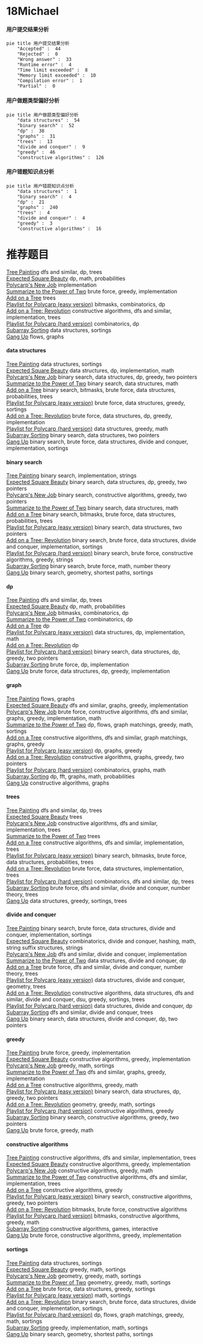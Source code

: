 # 18Michael
<!-- tabs:start -->
#### **用户提交结果分析**

```mermaid
pie title 用户提交结果分析
    "Accepted" :  44
    "Rejected" :  0
    "Wrong answer" :  33
    "Runtime error" :  4
    "Time limit exceeded" :  8
    "Memory limit exceeded" :  10
    "Compilation error" :  1
    "Partial" :  0
```
#### **用户做题类型偏好分析**

```mermaid
pie title 用户做题类型偏好分析
    "data structures" :  54
    "binary search" :  52
    "dp" :  38
    "graphs" :  31
    "trees" :  13
    "divide and conquer" :  9
    "greedy" :  46
    "constructive algorithms" :  126
```
#### **用户错题知识点分析**

```mermaid
pie title 用户错题知识点分析
    "data structures" :  1
    "binary search" :  4
    "dp" :  21
    "graphs" :  240
    "trees" :  4
    "divide and conquer" :  4
    "greedy" :  3
    "constructive algorithms" :  16
```
<!-- tabs:end -->
# 推荐题目
[Tree Painting](http://codeforces.com/problemset/problem/1187/E)		dfs and similar,
                        dp,
                        trees		  
[Expected Square Beauty](http://codeforces.com/problemset/problem/1187/F)		dp,
                        math,
                        probabilities		  
[Polycarp's New Job](http://codeforces.com/problemset/problem/1101/E)		implementation		  
[Summarize to the Power of Two](http://codeforces.com/problemset/problem/1005/C)		brute force,
                        greedy,
                        implementation		  
[Add on a Tree](https://codeforces.com/contest/1189/problem/D1)		trees		  
[Playlist for Polycarp (easy version)](http://codeforces.com/problemset/problem/1185/G1)		bitmasks,
                        combinatorics,
                        dp		  
[Add on a Tree: Revolution](https://codeforces.com/contest/1189/problem/D2)		constructive algorithms,
                        dfs and similar,
                        implementation,
                        trees		  
[Playlist for Polycarp (hard version)](http://codeforces.com/problemset/problem/1185/G2)		combinatorics,
                        dp		  
[Subarray Sorting](http://codeforces.com/problemset/problem/1187/D)		data structures,
                        sortings		  
[Gang Up](http://codeforces.com/problemset/problem/1187/G)		flows,
                        graphs		  
<!-- tabs:start -->
#### **data structures**
[Tree Painting](http://codeforces.com/problemset/problem/1187/D)		data structures,
                        sortings		  
[Expected Square Beauty](http://codeforces.com/problemset/problem/1189/C)		data structures,
                        dp,
                        implementation,
                        math		  
[Polycarp's New Job](http://codeforces.com/problemset/problem/1492/C)		binary search,
                        data structures,
                        dp,
                        greedy,
                        two pointers		  
[Summarize to the Power of Two](http://codeforces.com/problemset/problem/1490/G)		binary search,
                        data structures,
                        math		  
[Add on a Tree](http://codeforces.com/problemset/problem/1479/D)		binary search,
                        bitmasks,
                        brute force,
                        data structures,
                        probabilities,
                        trees		  
[Playlist for Polycarp (easy version)](http://codeforces.com/problemset/problem/1497/A)		brute force,
                        data structures,
                        greedy,
                        sortings		  
[Add on a Tree: Revolution](http://codeforces.com/problemset/problem/1491/C)		brute force,
                        data structures,
                        dp,
                        greedy,
                        implementation		  
[Playlist for Polycarp (hard version)](http://codeforces.com/problemset/problem/1492/B)		data structures,
                        greedy,
                        math		  
[Subarray Sorting](http://codeforces.com/problemset/problem/1436/E)		binary search,
                        data structures,
                        two pointers		  
[Gang Up](http://codeforces.com/problemset/problem/1461/D)		binary search,
                        brute force,
                        data structures,
                        divide and conquer,
                        implementation,
                        sortings		  
#### **binary search**
[Tree Painting](http://codeforces.com/problemset/problem/1187/B)		binary search,
                        implementation,
                        strings		  
[Expected Square Beauty](http://codeforces.com/problemset/problem/1492/C)		binary search,
                        data structures,
                        dp,
                        greedy,
                        two pointers		  
[Polycarp's New Job](http://codeforces.com/problemset/problem/1463/D)		binary search,
                        constructive algorithms,
                        greedy,
                        two pointers		  
[Summarize to the Power of Two](http://codeforces.com/problemset/problem/1490/G)		binary search,
                        data structures,
                        math		  
[Add on a Tree](http://codeforces.com/problemset/problem/1479/D)		binary search,
                        bitmasks,
                        brute force,
                        data structures,
                        probabilities,
                        trees		  
[Playlist for Polycarp (easy version)](http://codeforces.com/problemset/problem/1436/E)		binary search,
                        data structures,
                        two pointers		  
[Add on a Tree: Revolution](http://codeforces.com/problemset/problem/1461/D)		binary search,
                        brute force,
                        data structures,
                        divide and conquer,
                        implementation,
                        sortings		  
[Playlist for Polycarp (hard version)](http://codeforces.com/problemset/problem/1493/C)		binary search,
                        brute force,
                        constructive algorithms,
                        greedy,
                        strings		  
[Subarray Sorting](http://codeforces.com/problemset/problem/1487/D)		binary search,
                        brute force,
                        math,
                        number theory		  
[Gang Up](http://codeforces.com/problemset/problem/1486/B)		binary search,
                        geometry,
                        shortest paths,
                        sortings		  
#### **dp**
[Tree Painting](http://codeforces.com/problemset/problem/1187/E)		dfs and similar,
                        dp,
                        trees		  
[Expected Square Beauty](http://codeforces.com/problemset/problem/1187/F)		dp,
                        math,
                        probabilities		  
[Polycarp's New Job](http://codeforces.com/problemset/problem/1185/G1)		bitmasks,
                        combinatorics,
                        dp		  
[Summarize to the Power of Two](http://codeforces.com/problemset/problem/1185/G2)		combinatorics,
                        dp		  
[Add on a Tree](http://codeforces.com/problemset/problem/1188/C)		dp		  
[Playlist for Polycarp (easy version)](http://codeforces.com/problemset/problem/1189/C)		data structures,
                        dp,
                        implementation,
                        math		  
[Add on a Tree: Revolution](http://codeforces.com/problemset/problem/1188/D)		dp		  
[Playlist for Polycarp (hard version)](http://codeforces.com/problemset/problem/1492/C)		binary search,
                        data structures,
                        dp,
                        greedy,
                        two pointers		  
[Subarray Sorting](https://codeforces.com/contest/1457/problem/C)		brute force,
                        dp,
                        implementation		  
[Gang Up](http://codeforces.com/problemset/problem/1491/C)		brute force,
                        data structures,
                        dp,
                        greedy,
                        implementation		  
#### **graph**
[Tree Painting](http://codeforces.com/problemset/problem/1187/G)		flows,
                        graphs		  
[Expected Square Beauty](http://codeforces.com/problemset/problem/1186/F)		dfs and similar,
                        graphs,
                        greedy,
                        implementation		  
[Polycarp's New Job](http://codeforces.com/problemset/problem/1487/C)		brute force,
                        constructive algorithms,
                        dfs and similar,
                        graphs,
                        greedy,
                        implementation,
                        math		  
[Summarize to the Power of Two](http://codeforces.com/problemset/problem/1437/C)		dp,
                        flows,
                        graph matchings,
                        greedy,
                        math,
                        sortings		  
[Add on a Tree](http://codeforces.com/problemset/problem/1470/D)		constructive algorithms,
                        dfs and similar,
                        graph matchings,
                        graphs,
                        greedy		  
[Playlist for Polycarp (easy version)](http://codeforces.com/problemset/problem/1476/C)		dp,
                        graphs,
                        greedy		  
[Add on a Tree: Revolution](http://codeforces.com/problemset/problem/1304/D)		constructive algorithms,
                        graphs,
                        greedy,
                        two pointers		  
[Playlist for Polycarp (hard version)](http://codeforces.com/problemset/problem/1475/C)		combinatorics,
                        graphs,
                        math		  
[Subarray Sorting](http://codeforces.com/problemset/problem/553/E)		dp,
                        fft,
                        graphs,
                        math,
                        probabilities		  
[Gang Up](http://codeforces.com/problemset/problem/1495/C)		constructive algorithms,
                        graphs		  
#### **trees**
[Tree Painting](http://codeforces.com/problemset/problem/1187/E)		dfs and similar,
                        dp,
                        trees		  
[Expected Square Beauty](https://codeforces.com/contest/1189/problem/D1)		trees		  
[Polycarp's New Job](https://codeforces.com/contest/1189/problem/D2)		constructive algorithms,
                        dfs and similar,
                        implementation,
                        trees		  
[Summarize to the Power of Two](http://codeforces.com/problemset/problem/1188/A1)		trees		  
[Add on a Tree](http://codeforces.com/problemset/problem/1188/A2)		constructive algorithms,
                        dfs and similar,
                        implementation,
                        trees		  
[Playlist for Polycarp (easy version)](http://codeforces.com/problemset/problem/1479/D)		binary search,
                        bitmasks,
                        brute force,
                        data structures,
                        probabilities,
                        trees		  
[Add on a Tree: Revolution](http://codeforces.com/problemset/problem/1511/C)		brute force,
                        data structures,
                        implementation,
                        trees		  
[Playlist for Polycarp (hard version)](http://codeforces.com/problemset/problem/1499/F)		combinatorics,
                        dfs and similar,
                        dp,
                        trees		  
[Subarray Sorting](http://codeforces.com/problemset/problem/1491/E)		brute force,
                        dfs and similar,
                        divide and conquer,
                        number theory,
                        trees		  
[Gang Up](http://codeforces.com/problemset/problem/1466/D)		data structures,
                        greedy,
                        sortings,
                        trees		  
#### **divide and conquer**
[Tree Painting](http://codeforces.com/problemset/problem/1461/D)		binary search,
                        brute force,
                        data structures,
                        divide and conquer,
                        implementation,
                        sortings		  
[Expected Square Beauty](http://codeforces.com/problemset/problem/1466/G)		combinatorics,
                        divide and conquer,
                        hashing,
                        math,
                        string suffix structures,
                        strings		  
[Polycarp's New Job](http://codeforces.com/problemset/problem/1490/D)		dfs and similar,
                        divide and conquer,
                        implementation		  
[Summarize to the Power of Two](https://codeforces.com/contest/1483/problem/C)		data structures,
                        divide and conquer,
                        dp		  
[Add on a Tree](http://codeforces.com/problemset/problem/1491/E)		brute force,
                        dfs and similar,
                        divide and conquer,
                        number theory,
                        trees		  
[Playlist for Polycarp (easy version)](http://codeforces.com/problemset/problem/1303/G)		data structures,
                        divide and conquer,
                        geometry,
                        trees		  
[Add on a Tree: Revolution](http://codeforces.com/problemset/problem/1494/D)		constructive algorithms,
                        data structures,
                        dfs and similar,
                        divide and conquer,
                        dsu,
                        greedy,
                        sortings,
                        trees		  
[Playlist for Polycarp (hard version)](http://codeforces.com/problemset/problem/1482/E)		data structures,
                        divide and conquer,
                        dp		  
[Subarray Sorting](http://codeforces.com/problemset/problem/566/C)		dfs and similar,
                        divide and conquer,
                        trees		  
[Gang Up](http://codeforces.com/problemset/problem/1428/F)		binary search,
                        data structures,
                        divide and conquer,
                        dp,
                        two pointers		  
#### **greedy**
[Tree Painting](http://codeforces.com/problemset/problem/1005/C)		brute force,
                        greedy,
                        implementation		  
[Expected Square Beauty](http://codeforces.com/problemset/problem/1187/C)		constructive algorithms,
                        greedy,
                        implementation		  
[Polycarp's New Job](http://codeforces.com/problemset/problem/1189/B)		greedy,
                        math,
                        sortings		  
[Summarize to the Power of Two](http://codeforces.com/problemset/problem/1186/F)		dfs and similar,
                        graphs,
                        greedy,
                        implementation		  
[Add on a Tree](http://codeforces.com/problemset/problem/1186/D)		constructive algorithms,
                        greedy,
                        math		  
[Playlist for Polycarp (easy version)](http://codeforces.com/problemset/problem/1492/C)		binary search,
                        data structures,
                        dp,
                        greedy,
                        two pointers		  
[Add on a Tree: Revolution](https://codeforces.com/contest/1496/problem/C)		geometry,
                        greedy,
                        math,
                        sortings		  
[Playlist for Polycarp (hard version)](http://codeforces.com/problemset/problem/1493/A)		constructive algorithms,
                        greedy		  
[Subarray Sorting](http://codeforces.com/problemset/problem/1463/D)		binary search,
                        constructive algorithms,
                        greedy,
                        two pointers		  
[Gang Up](http://codeforces.com/problemset/problem/1462/C)		brute force,
                        greedy,
                        math		  
#### **constructive algorithms**
[Tree Painting](https://codeforces.com/contest/1189/problem/D2)		constructive algorithms,
                        dfs and similar,
                        implementation,
                        trees		  
[Expected Square Beauty](http://codeforces.com/problemset/problem/1187/C)		constructive algorithms,
                        greedy,
                        implementation		  
[Polycarp's New Job](http://codeforces.com/problemset/problem/1186/D)		constructive algorithms,
                        greedy,
                        math		  
[Summarize to the Power of Two](http://codeforces.com/problemset/problem/1188/A2)		constructive algorithms,
                        dfs and similar,
                        implementation,
                        trees		  
[Add on a Tree](http://codeforces.com/problemset/problem/1493/A)		constructive algorithms,
                        greedy		  
[Playlist for Polycarp (easy version)](http://codeforces.com/problemset/problem/1463/D)		binary search,
                        constructive algorithms,
                        greedy,
                        two pointers		  
[Add on a Tree: Revolution](https://codeforces.com/contest/1456/problem/B)		bitmasks,
                        brute force,
                        constructive algorithms		  
[Playlist for Polycarp (hard version)](http://codeforces.com/problemset/problem/1492/D)		bitmasks,
                        constructive algorithms,
                        greedy,
                        math		  
[Subarray Sorting](https://codeforces.com/contest/1504/problem/D)		constructive algorithms,
                        games,
                        interactive		  
[Gang Up](https://codeforces.com/contest/1483/problem/A)		brute force,
                        constructive algorithms,
                        greedy,
                        implementation		  
#### **sortings**
[Tree Painting](http://codeforces.com/problemset/problem/1187/D)		data structures,
                        sortings		  
[Expected Square Beauty](http://codeforces.com/problemset/problem/1189/B)		greedy,
                        math,
                        sortings		  
[Polycarp's New Job](https://codeforces.com/contest/1496/problem/C)		geometry,
                        greedy,
                        math,
                        sortings		  
[Summarize to the Power of Two](http://codeforces.com/problemset/problem/1495/A)		geometry,
                        greedy,
                        math,
                        sortings		  
[Add on a Tree](http://codeforces.com/problemset/problem/1497/A)		brute force,
                        data structures,
                        greedy,
                        sortings		  
[Playlist for Polycarp (easy version)](http://codeforces.com/problemset/problem/1427/A)		math,
                        sortings		  
[Add on a Tree: Revolution](http://codeforces.com/problemset/problem/1461/D)		binary search,
                        brute force,
                        data structures,
                        divide and conquer,
                        implementation,
                        sortings		  
[Playlist for Polycarp (hard version)](http://codeforces.com/problemset/problem/1437/C)		dp,
                        flows,
                        graph matchings,
                        greedy,
                        math,
                        sortings		  
[Subarray Sorting](http://codeforces.com/problemset/problem/1473/A)		greedy,
                        implementation,
                        math,
                        sortings		  
[Gang Up](http://codeforces.com/problemset/problem/1486/B)		binary search,
                        geometry,
                        shortest paths,
                        sortings		  
<!-- tabs:end -->
